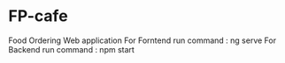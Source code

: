 # FP-cafe
Food Ordering Web application 
For Forntend run command : ng serve
For Backend run command : npm start
